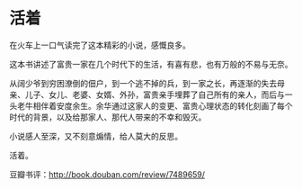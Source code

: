 # 活着

在火车上一口气读完了这本精彩的小说，感慨良多。 

这本书讲述了富贵一家在几个时代下的生活，有喜有悲，也有万般的不易与无奈。 

从阔少爷到穷困潦倒的佃户，到一个逃不掉的兵，到一家之长，再逐渐的失去母亲、儿子、女儿、老婆、女婿、外孙，富贵亲手埋葬了自己所有的亲人，而后与一头老牛相伴着安度余生。余华通过这家人的变更、富贵心理状态的转化刻画了每个时代的背景，以及给那家人、那代人带来的不幸和毁灭。 

小说感人至深，又不刻意煽情，给人莫大的反思。 

活着。

豆瓣书评：<http://book.douban.com/review/7489659/>
